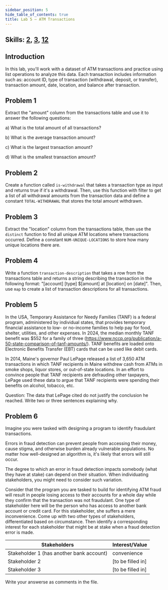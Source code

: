 ```yaml
---
sidebar_position: 5
hide_table_of_contents: true
title: Lab 5 — ATM Transactions
---
```


## Skills: [2](</skills/#(2)>), [3](</skills/#(3)>), [12](</skills/#(12)>)

## Introduction

In this lab, you'll work with a dataset of ATM transactions and practice using list operations to analyze this data. Each transaction includes information such as: account ID, type of transaction (withdrawal, deposit, or transfer), transaction amount, date, location, and balance after transaction.

## Problem 1

Extract the "amount" column from the transactions table and use it to answer the following questions:

a) What is the total amount of all transactions?

b) What is the average transaction amount?

c) What is the largest transaction amount?

d) What is the smallest transaction amount?

## Problem 2

Create a function called `is-withdrawal` that takes a transaction type as input and returns true if it's a withdrawal. Then, use this function with filter to get a list of all withdrawal amounts from the transaction data and define a constant `TOTAL-WITHDRAWAL` that stores the total amount withdrawn.

## Problem 3

Extract the "location" column from the transactions table, then use the `distinct` function to find all unique ATM locations where transactions occurred.
Define a constant `NUM-UNIQUE-LOCATIONS` to store how many unique locations there are.

## Problem 4

Write a function `transaction-description` that takes a row from the transactions table and returns a string describing the transaction in the following format: "[account] [type] $[amount] at [location] on [date]". Then, use `map` to create a list of transaction descriptions for all transactions.

## Problem 5

In the USA, Temporary Assistance for Needy Families (TANF) is a federal program, administered by individual states, that provides temporary financial assistance to low- or no-income families to help pay for food, shelter, utilities, and other expenses. In 2024, the median monthly TANF benefit was $552 for a family of three (https://www.nccp.org/publication/a-50-state-comparison-of-tanf-amounts/). TANF benefits are loaded onto Electronic Benefits Transfer (EBT) cards that can be used like debit cards.

In 2014, Maine's governor Paul LePage released a list of 3,650 ATM transactions in which TANF recipients in Maine withdrew cash from ATMs in smoke shops, liquor stores, or out-of-state locations. In an effort to convince people that TANF recipients are defrauding other taxpayers, LePage used these data to argue that TANF recipients were spending their benefits on alcohol, tobacco, etc.

Question: The data that LePage cited do not justify the conclusion he reached. Write two or three sentences explaining why.

## Problem 6

Imagine you were tasked with designing a program to identify fraudulant transactions.

Errors in fraud detection can prevent people from accessing their money, cause stigma, and otherwise burden already vulnerable populations. No matter how well-designed an algorithm is, it's likely that errors will still occur.

The degree to which an error in fraud detection impacts somebody (what they have at stake) can depend on their situation. When individuating stakeholders, you might need to consider such variation.

Consider that the program you are tasked to build for identifying ATM fraud will result in people losing access to their accounts for a whole day while they confirm that the transaction was not fraudulant. One type of stakeholder here will be the person who has access to another bank account or credit card. For this stakeholder, she suffers a mere inconvenience. Come up with two other types of stakeholders, differentiated based on circumstance. Then identify a corresponding interest for each stakeholder that might be at stake when a fraud detection error is made.

| Stakeholders | Interest/Value |
| -- | -- |
| Stakeholder 1 (has another bank account) | convenience |
| Stakeholder 2 | [to be filled in] |
| Stakeholder 3 | [to be filled in] |

Write your answerse as comments in the file.
